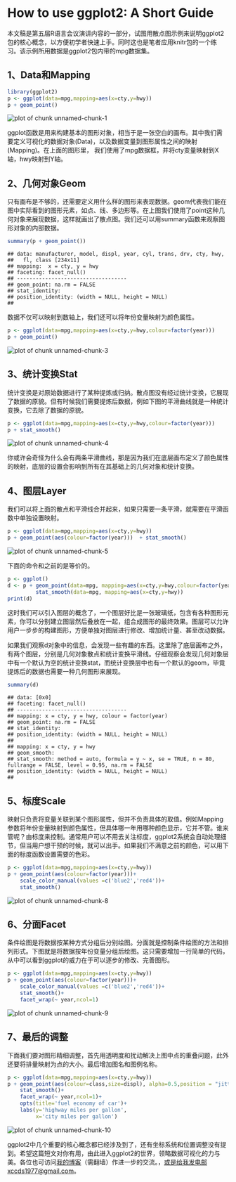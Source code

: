 ﻿# How to use ggplot2: A Short Guide

本文稿是第五届R语言会议演讲内容的一部分，试图用散点图示例来说明ggplot2包的核心概念，以方便初学者快速上手。同时这也是笔者应用knitr包的一个练习。该示例所用数据是ggplot2包内带的mpg数据集。 



## 1、Data和Mapping


```r
library(ggplot2)
p <- ggplot(data=mpg,mapping=aes(x=cty,y=hwy))
p + geom_point()
```

![plot of chunk unnamed-chunk-1](figure/unnamed-chunk-1.png) 

ggplot函数是用来构建基本的图形对象，相当于是一张空白的画布。其中我们需要定义可视化的数据对象(Data)，以及数据变量到图形属性之间的映射(Mapping)。在上面的图形里， 我们使用了mpg数据框，并将cty变量映射到X轴，hwy映射到Y轴。



## 2、几何对象Geom
只有画布是不够的，还需要定义用什么样的图形来表现数据。geom代表我们能在图中实际看到的图形元素，如点、线、多边形等。在上图我们使用了point这种几何对象来展现数据，这样就画出了散点图。我们还可以用summary函数来观察图形对象的内部数据。


```r
summary(p + geom_point())
```



```
## data: manufacturer, model, displ, year, cyl, trans, drv, cty, hwy,
##   fl, class [234x11]
## mapping:  x = cty, y = hwy
## faceting: facet_null() 
## -----------------------------------
## geom_point: na.rm = FALSE 
## stat_identity:  
## position_identity: (width = NULL, height = NULL)
## 
```



数据不仅可以映射到数轴上，我们还可以将年份变量映射为颜色属性。


```r
p <- ggplot(data=mpg,mapping=aes(x=cty,y=hwy,colour=factor(year)))
p + geom_point()
```

![plot of chunk unnamed-chunk-3](figure/unnamed-chunk-3.png) 

## 3、统计变换Stat
统计变换是对原始数据进行了某种提炼或归纳。散点图没有经过统计变换，它展现了数据的原貌。但有时候我们需要提炼后数据，例如下图的平滑曲线就是一种统计变换，它去除了数据的原貌。


```r
p <- ggplot(data=mpg,mapping=aes(x=cty,y=hwy,colour=factor(year)))
p + stat_smooth()
```

![plot of chunk unnamed-chunk-4](figure/unnamed-chunk-4.png) 

你或许会奇怪为什么会有两条平滑曲线，那是因为我们在底层画布定义了颜色属性的映射，底层的设置会影响到所有在其基础上的几何对象和统计变换。

## 4、图层Layer
我们可以将上面的散点和平滑线合并起来，如果只需要一条平滑，就需要在平滑函数中单独设置映射。


```r
p <- ggplot(data=mpg,mapping=aes(x=cty,y=hwy))
p + geom_point(aes(colour=factor(year)))  + stat_smooth()
```

![plot of chunk unnamed-chunk-5](figure/unnamed-chunk-5.png) 

下面的命令和之前的是等价的。


```r
p <- ggplot()
d <- p + geom_point(data=mpg, mapping=aes(x=cty,y=hwy,colour=factor(year))) + 
         stat_smooth(data=mpg, mapping=aes(x=cty,y=hwy))
print(d)
```



这时我们可以引入图层的概念了，一个图层好比是一张玻璃纸，包含有各种图形元素，你可以分别建立图层然后叠放在一起，组合成图形的最终效果。图层可以允许用户一步步的构建图形，方便单独对图层进行修改、增加统计量、甚至改动数据。

如果我们观察d对象中的信息，会发现一些有趣的东西。这里除了底层画布之外，有两个图层，分别是几何对象散点和统计变换平滑线。仔细观察会发现几何对象层中有一个默认为空的统计变换stat，而统计变换层中也有一个默认的geom，毕竟提炼后的数据也需要一种几何图形来展现。


```r
summary(d)
```



```
## data: [0x0]
## faceting: facet_null() 
## -----------------------------------
## mapping: x = cty, y = hwy, colour = factor(year) 
## geom_point: na.rm = FALSE 
## stat_identity:  
## position_identity: (width = NULL, height = NULL)
## 
## mapping: x = cty, y = hwy 
## geom_smooth:  
## stat_smooth: method = auto, formula = y ~ x, se = TRUE, n = 80, fullrange = FALSE, level = 0.95, na.rm = FALSE 
## position_identity: (width = NULL, height = NULL)
## 
```



## 5、标度Scale
映射只负责将变量关联到某个图形属性，但并不负责具体的取值。例如Mapping参数将年份变量映射到颜色属性，但具体哪一年用哪种颜色显示，它并不管。谁来管呢？由标度来控制。通常用户可以不用去关注标度，ggplot2系统会自动处理细节，但当用户想干预的时候，就可以出手。如果我们不满意之前的颜色，可以用下面的标度函数设置需要的色彩。


```r
p <- ggplot(data=mpg,mapping=aes(x=cty,y=hwy))
p + geom_point(aes(colour=factor(year)))+
    scale_color_manual(values =c('blue2','red4'))+
    stat_smooth()
```

![plot of chunk unnamed-chunk-8](figure/unnamed-chunk-8.png) 

## 6、分面Facet
条件绘图是将数据按某种方式分组后分别绘图。分面就是控制条件绘图的方法和排列形式。下图就是将数据按年份变量分组后绘图。这只需要增加一行简单的代码，从中可以看到ggplot的威力在于可以逐步的修改、完善图形。


```r
p <- ggplot(data=mpg,mapping=aes(x=cty,y=hwy))
p + geom_point(aes(colour=factor(year)))+
    scale_color_manual(values =c('blue2','red4'))+
    stat_smooth()+
    facet_wrap(~ year,ncol=1)
```

![plot of chunk unnamed-chunk-9](figure/unnamed-chunk-9.png) 

## 7、最后的调整
下面我们要对图形精细调整，首先用透明度和扰动解决上图中点的重叠问题，此外还要将排量映射为点的大小。最后增加图名和图例名称。


```r
p <- ggplot(data=mpg,mapping=aes(x=cty,y=hwy))
p + geom_point(aes(colour=class,size=displ), alpha=0.5,position = "jitter")+
    stat_smooth()+
    facet_wrap(~ year,ncol=1)+
    opts(title='fuel economy of car')+
    labs(y='highway miles per gallon',
         x='city miles per gallon')
```

![plot of chunk unnamed-chunk-10](figure/unnamed-chunk-10.png) 

ggplot2中几个重要的核心概念都已经涉及到了，还有坐标系统和位置调整没有提到。希望这篇短文对你有用，由此进入ggplot2的世界，领略数据可视化的力与美。各位也可访问[我的博客](http://xccds1977.blogspot.com)（需翻墙）作进一步的交流。，或是给我发电邮xccds1977@gmail.com。
